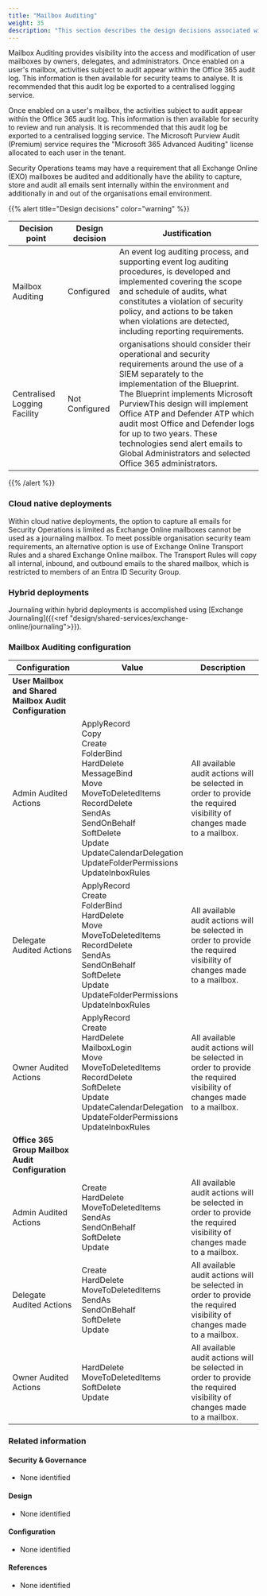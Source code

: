 ```yaml
---
title: "Mailbox Auditing"
weight: 35
description: "This section describes the design decisions associated with Exchange Online for system(s) built using ASD's Blueprint for Secure Cloud."
---
```


Mailbox Auditing provides visibility into the access and modification of user mailboxes by owners, delegates, and administrators.
Once enabled on a user's mailbox, activities subject to audit appear within the Office 365 audit log. This information is then available for security teams to analyse. It is recommended that this audit log be exported to a centralised logging service.

Once enabled on a user's mailbox, the activities subject to audit appear within the Office 365 audit log. This information is then available for security to review and run analysis. It is recommended that this audit log be exported to a centralised logging service. The Microsoft Purview Audit (Premium) service requires the "Microsoft 365 Advanced Auditing" license allocated to each user in the tenant.

Security Operations teams may have a requirement that all Exchange Online (EXO) mailboxes be audited and additionally have the ability to capture, store and audit all emails sent internally within the environment and additionally in and out of the organisations email environment.

{{% alert title="Design decisions" color="warning" %}}

| Decision point               | Design decision | Justification                                                                                                                                                                                                                                                                                                                                                                    |
|------------------------------|-----------------|----------------------------------------------------------------------------------------------------------------------------------------------------------------------------------------------------------------------------------------------------------------------------------------------------------------------------------------------------------------------------------|
| Mailbox Auditing             | Configured      | An event log auditing process, and supporting event log auditing procedures, is developed and implemented covering the scope and schedule of audits, what constitutes a violation of security policy, and actions to be taken when violations are detected, including reporting requirements.                                                                                    |
| Centralised Logging Facility | Not Configured  | organisations should consider their operational and security requirements around the use of a SIEM separately to the implementation of the Blueprint.<br>The Blueprint implements Microsoft PurviewThis design will implement Office ATP and Defender ATP which audit most Office and Defender logs for up to two years. These technologies send alert emails to Global Administrators and selected Office 365 administrators. |

{{% /alert %}}

### Cloud native deployments

Within cloud native deployments, the option to capture all emails for Security Operations is limited as Exchange Online mailboxes cannot be used as a journaling mailbox. To meet possible organisation security team requirements, an alternative option is use of Exchange Online Transport Rules and a shared Exchange Online mailbox. The Transport Rules will copy all internal, inbound, and outbound emails to the shared mailbox, which is restricted to members of an Entra ID Security Group.

### Hybrid deployments

Journaling within hybrid deployments is accomplished using [Exchange Journaling]({{<ref "design/shared-services/exchange-online/journaling">}}).

### Mailbox Auditing configuration

| Configuration                                           | Value                                                                                                                                                                                                                                               | Description                                                                                                            |
|---------------------------------------------------------|-----------------------------------------------------------------------------------------------------------------------------------------------------------------------------------------------------------------------------------------------------|------------------------------------------------------------------------------------------------------------------------|
| **User Mailbox and Shared Mailbox Audit Configuration** |                                                                                                                                                                                                                                                     |                                                                                                                        |
| Admin Audited Actions                                   | ApplyRecord<br>Copy<br>Create<br>FolderBind<br>HardDelete<br>MessageBind<br>Move<br>MoveToDeletedItems<br>RecordDelete<br>SendAs<br>SendOnBehalf<br>SoftDelete<br>Update<br>UpdateCalendarDelegation<br>UpdateFolderPermissions<br>UpdateInboxRules | All available audit actions will be selected in order to provide the required visibility of changes made to a mailbox. |
| Delegate Audited Actions                                | ApplyRecord<br>Create<br>FolderBind<br>HardDelete<br>Move<br>MoveToDeletedItems<br>RecordDelete<br>SendAs<br>SendOnBehalf<br>SoftDelete<br>Update<br>UpdateFolderPermissions<br>UpdateInboxRules                                                    | All available audit actions will be selected in order to provide the required visibility of changes made to a mailbox. |
| Owner Audited Actions                                   | ApplyRecord<br>Create<br>HardDelete<br>MailboxLogin<br>Move<br>MoveToDeletedItems<br>RecordDelete<br>SoftDelete<br>Update<br>UpdateCalendarDelegation<br>UpdateFolderPermissions<br>UpdateInboxRules                                                | All available audit actions will be selected in order to provide the required visibility of changes made to a mailbox. |
| **Office 365 Group Mailbox Audit Configuration**        |                                                                                                                                                                                                                                                     |                                                                                                                        |
| Admin Audited Actions                                   | Create<br>HardDelete<br>MoveToDeletedItems<br>SendAs<br>SendOnBehalf<br>SoftDelete<br>Update                                                                                                                                                        | All available audit actions will be selected in order to provide the required visibility of changes made to a mailbox. |
| Delegate Audited Actions                                | Create<br>HardDelete<br>MoveToDeletedItems<br>SendAs<br>SendOnBehalf<br>SoftDelete<br>Update                                                                                                                                                        | All available audit actions will be selected in order to provide the required visibility of changes made to a mailbox. |
| Owner Audited Actions                                   | HardDelete<br>MoveToDeletedItems<br>SoftDelete<br>Update                                                                                                                                                                                            | All available audit actions will be selected in order to provide the required visibility of changes made to a mailbox. |

### Related information

#### Security & Governance

* None identified

#### Design

* None identified

#### Configuration

* None identified

#### References

* None identified
